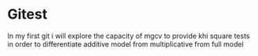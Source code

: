 # Gitest
In my first git i will explore the capacity of mgcv to provide khi square tests in order to differentiate additive model from multiplicative from full model
